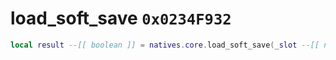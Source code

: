 # load_soft_save `0x0234F932`

```lua
local result --[[ boolean ]] = natives.core.load_soft_save(_slot --[[ number ]])
```